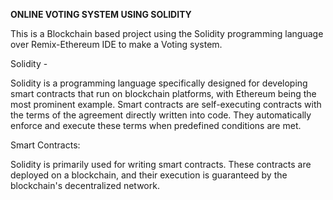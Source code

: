 **ONLINE VOTING SYSTEM USING SOLIDITY**

This is a Blockchain based project using the Solidity programming language over Remix-Ethereum IDE to make a Voting system.

Solidity -

Solidity is a programming language specifically designed for developing smart contracts that run on blockchain platforms, with Ethereum being the most prominent example. Smart contracts are self-executing contracts with the terms of the agreement directly written into code. They automatically enforce and execute these terms when predefined conditions are met.

Smart Contracts:

Solidity is primarily used for writing smart contracts. These contracts are deployed on a blockchain, and their execution is guaranteed by the blockchain's decentralized network.
